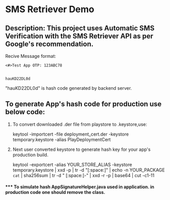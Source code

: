 # SMS Retriever Demo

## Description: This project uses Automatic SMS Verification with the SMS Retriever API as per Google's recommendation.

Recive Message format:
  
    <#>Test App OTP: 123ABC78


    hauKD22DL0d
    
"hauKD22DL0d" is hash code generated by backend server. 

## To generate App's hash code for production use below code:
1. To convert downloaded .der file from playstore to .keystore,use: 
      
      keytool -importcert -file deployment_cert.der -keystore temporary.keystore -alias PlayDeploymentCert
    
2. Next user converted keystore to generate hash key for your app's production build.
     
     keytool -exportcert -alias YOUR_STORE_ALIAS -keystore temporary.keystore | xxd -p | tr -d "[:space:]" | echo -n      YOUR_PACKAGE `cat` | sha256sum | tr -d " [:space:]-" | xxd -r -p | base64 | cut -c1-11

      

#### *** To simulate hash AppSignatureHelper.java used in application. in production code one should remove the class.
